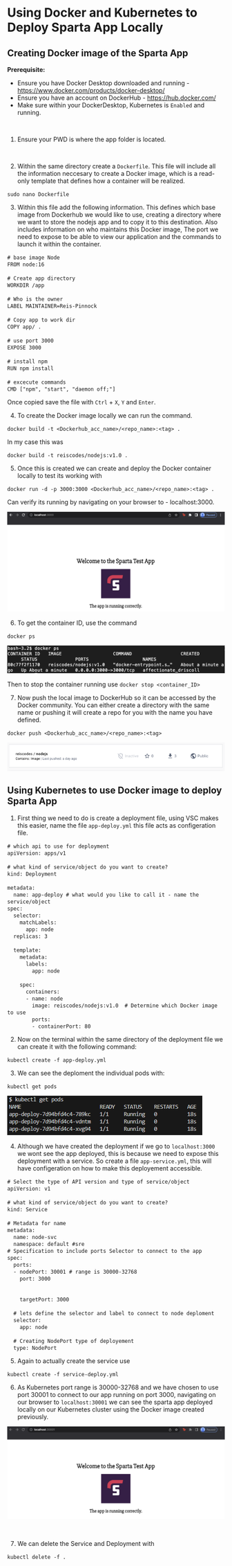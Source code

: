 # Using Docker and Kubernetes to Deploy Sparta App Locally 

## Creating Docker image of the Sparta App 

<b>Prerequisite:</b> 
  - Ensure you have Docker Desktop downloaded and running - https://www.docker.com/products/docker-desktop/
  - Ensure you have an account on DockerHub - https://hub.docker.com/
  - Make sure within your DockerDesktop, Kubernetes is `Enabled` and running.
<br>

1. Ensure your PWD is where the app folder is located. 

<br>

2. Within the same directory create a `Dockerfile`. This file will include all the information neccesary to create a Docker image, which is a read-only template that defines how a container will be realized. 

```
sudo nano Dockerfile
```

3. Within this file add the following information. This defines which base image from Dockerhub we would like to use, creating a directory where we want to store the nodejs app and to copy it to this destination. Also includes information on who maintains this Docker image, The port we need to expose to be able to view our application and the commands to launch it within the container. 

```
# base image Node
FROM node:16

# Create app directory
WORKDIR /app

# Who is the owner
LABEL MAINTAINER=Reis-Pinnock

# Copy app to work dir
COPY app/ .

# use port 3000
EXPOSE 3000

# install npm
RUN npm install

# excecute commands
CMD ["npm", "start", "daemon off;"]
```

Once copied save the file with `Ctrl` + `X`, `Y` and `Enter`.

4. To create the Docker image locally we can run the command. 

```
docker build -t <Dockerhub_acc_name>/<repo_name>:<tag> .
```

In my case this was 

```
docker build -t reiscodes/nodejs:v1.0 .
```

5. Once this is created we can create and deploy the Docker container locally to test its working with 

```
docker run -d -p 3000:3000 <Dockerhub_acc_name>/<repo_name>:<tag> .
```

Can verify its running by navigating on your browser to - localhost:3000.

![](docker-ps.png)

6. To get the container ID, use the command

```
docker ps
```

![](port-3000.png)

Then to stop the container running use `docker stop <container_ID>`

7. Now push the local image to DockerHub so it can be accessed by the Docker community. You can either create a directory with the same name or pushing it will create a repo for you with the name you have defined. 

```
docker push <Dockerhub_acc_name>/<repo_name>:<tag>
```

![](dockerhub.png)

## Using Kubernetes to use Docker image to deploy Sparta App 

1. First thing we need to do is create a deployment file, using VSC makes this easier, name the file `app-deploy.yml` this file acts as configeration file. 

```
# which api to use for deployment
apiVersion: apps/v1 

# what kind of service/object do you want to create?
kind: Deployment 

metadata:
  name: app-deploy # what would you like to call it - name the service/object
spec:
  selector: 
    matchLabels:
      app: node
  replicas: 3

  template:
    metadata:
      labels:
        app: node
    
    spec: 
      containers:
      - name: node
        image: reiscodes/nodejs:v1.0  # Determine which Docker image to use 
        ports:
        - containerPort: 80
```

2. Now on the terminal within the same directory of the deployment file we can create it with the following command:

```
kubectl create -f app-deploy.yml
```

3. We can see the deploment the individual pods with:


```
kubectl get pods
```

![](pods.png)

4. Although we have created the deployment if we go to `localhost:3000` we wont see the app deployed, this is because we need to expose this deployment with a service. So create a file `app-service.yml`, this will have configeration on how to make this deployement accessible. 

```
# Select the type of API version and type of service/object
apiVersion: v1

# what kind of service/object do you want to create?
kind: Service

# Metadata for name
metadata:
  name: node-svc
  namespace: default #sre
# Specification to include ports Selector to connect to the app
spec:
  ports:
  - nodePort: 30001 # range is 30000-32768
    port: 3000


    targetPort: 3000

  # lets define the selector and label to connect to node deploment
  selector:
    app: node 

  # Creating NodePort type of deployement 
  type: NodePort 
  ```

5. Again to actually create the service use

```
kubectl create -f service-deploy.yml
```

6. As Kubernetes port range is 30000-32768 and we have chosen to use port 30001 to connect to our app running on port 3000, navigating on our browser to `localhost:30001` we can see the sparta app deployed locally on our Kubernetes cluster using the Docker image created previously. 

![](K8-deploy.png)

<br>

7. We can delete the Service and Deployment with 

``` 
kubectl delete -f . 
```



